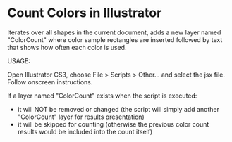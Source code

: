 # Count Colors in Illustrator

Iterates over all shapes in the current document, adds a new layer named "ColorCount" where
color sample rectangles are inserted followed by text that shows how often each color is used.

USAGE:

Open Illustrator CS3, choose File > Scripts > Other... and select the jsx file.
Follow onscreen instructions.

If a layer named "ColorCount" exists when the script is executed:

- it will NOT be removed or changed 	(the script will simply add another "ColorCount" layer for results presentation)
- it will be skipped for counting 	(otherwise the previous color count results would be included into the count itself)